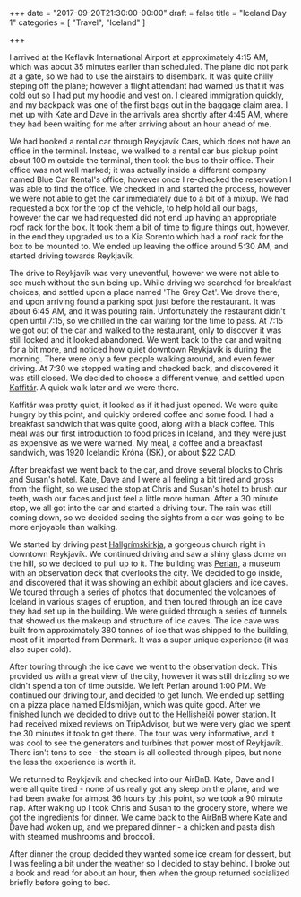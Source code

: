 +++
date = "2017-09-20T21:30:00-00:00"
draft = false
title = "Iceland Day 1"
categories = [ "Travel", "Iceland" ]

+++

I arrived at the Keflavík International Airport at approximately 4:15 AM, which was about 35 minutes earlier than scheduled. The plane did not park at a gate, so we had to use the airstairs to disembark. It was quite chilly steping off the plane; however a flight attendant had warned us that it was cold out so I had put my hoodie and vest on. I cleared immigration quickly, and my backpack was one of the first bags out in the baggage claim area. I met up with Kate and Dave in the arrivals area shortly after 4:45 AM, where they had been waiting for me after arriving about an hour ahead of me.

We had booked a rental car through Reykjavík Cars, which does not have an office in the terminal. Instead, we walked to a rental car bus pickup point about 100 m outside the terminal, then took the bus to their office. Their office was not well marked; it was actually inside a different company named Blue Car Rental's office, however once I re-checked the reservation I was able to find the office. We checked in and started the process, however we were not able to get the car immediately due to a bit of a mixup. We had requested a box for the top of the vehicle, to help hold all our bags, however the car we had requested did not end up having an appropriate roof rack for the box. It took them a bit of time to figure things out, however, in the end they upgraded us to a Kia Sorento which had a roof rack for the box to be mounted to. We ended up leaving the office around 5:30 AM, and started driving towards Reykjavík.

The drive to Reykjavík was very uneventful, however we were not able to see much without the sun being up. While driving we searched for breakfast choices, and settled upon a place named 'The Grey Cat'. We drove there, and upon arriving found a parking spot just before the restaurant. It was about 6:45 AM, and it was pouring rain. Unfortunately the restaurant didn't open until 7:15, so we chilled in the car waiting for the time to pass. At 7:15 we got out of the car and walked to the restaurant, only to discover it was still locked and it looked abandoned. We went back to the car and waiting for a bit more, and noticed how quiet downtown Reykjavík is during the morning. There were only a few people walking around, and even fewer driving. At 7:30 we stopped waiting and checked back, and discovered it was still closed. We decided to choose a different venue, and settled upon [Kaffitár](https://goo.gl/maps/Nj3L2kTXB942). A quick walk later and we were there.

Kaffitár was pretty quiet, it looked as if it had just opened. We were quite hungry by this point, and quickly ordered coffee and some food. I had a breakfast sandwich that was quite good, along with a black coffee. This meal was our first introduction to food prices in Iceland, and they were just as expensive as we were warned. My meal, a coffee and a breakfast sandwich, was 1920 Icelandic Króna (ISK), or about $22 CAD.

After breakfast we went back to the car, and drove several blocks to Chris and Susan's hotel. Kate, Dave and I were all feeling a bit tired and gross from the flight, so we used the stop at Chris and Susan's hotel to brush our teeth, wash our faces and just feel a little more human. After a 30 minute stop, we all got into the car and started a driving tour. The rain was still coming down, so we decided seeing the sights from a car was going to be more enjoyable than walking.

We started by driving past [Hallgrímskirkja](https://en.wikipedia.org/wiki/Hallgr%C3%ADmskirkja), a gorgeous church right in downtown Reykjavík. We continued driving and saw a shiny glass dome on the hill, so we decided to pull up to it. The building was [Perlan](https://en.wikipedia.org/wiki/Perlan), a museum with an observation deck that overlooks the city. We decided to go inside, and discovered that it was showing an exhibit about glaciers and ice caves. We toured through a series of photos that documented the volcanoes of Iceland in various stages of eruption, and then toured through an ice cave they had set up in the building. We were guided through a series of tunnels that showed us the makeup and structure of ice caves. The ice cave was built from approximately 380 tonnes of ice that was shipped to the building, most of it imported from Denmark. It was a super unique experience (it was also super cold).

After touring through the ice cave we went to the observation deck. This provided us with a great view of the city, however it was still drizzling so we didn't spend a ton of time outside. We left Perlan around 1:00 PM. We continued our driving tour, and decided to get lunch. We ended up settling on a pizza place named Eldsmiðjan, which was quite good. After we finished lunch we decided to drive out to the [Hellisheiði](https://en.wikipedia.org/wiki/Hellishei%C3%B0i_Power_Station) power station. It had received mixed reviews on TripAdvisor, but we were very glad we spent the 30 minutes it took to get there. The tour was very informative, and it was cool to see the generators and turbines that power most of Reykjavík. There isn't tons to see - the steam is all collected through pipes, but none the less the experience is worth it.

We returned to Reykjavík and checked into our AirBnB. Kate, Dave and I were all quite tired - none of us really got any sleep on the plane, and we had been awake for almost 36 hours by this point, so we took a 90 minute nap. After waking up I took Chris and Susan to the grocery store, where we got the ingredients for dinner. We came back to the AirBnB where Kate and Dave had woken up, and we prepared dinner - a chicken and pasta dish with steamed mushrooms and broccoli.

After dinner the group decided they wanted some ice cream for dessert, but I was feeling a bit under the weather so I decided to stay behind. I broke out a book and read for about an hour, then when the group returned socialized briefly before going to bed.


